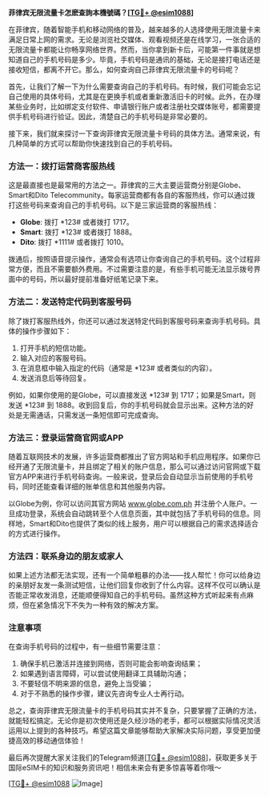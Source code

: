 **菲律宾无限流量卡怎麽查詢本機號碼？[[TG💪+ @esim1088](https://t.me/s/esim1088)]**

在菲律宾，随着智能手机和移动网络的普及，越来越多的人选择使用无限流量卡来满足日常上网的需求。无论是浏览社交媒体、观看视频还是在线学习，一张合适的无限流量卡都能让你畅享网络世界。然而，当你拿到新卡后，可能第一件事就是想知道自己的手机号码是多少。毕竟，手机号码是通讯的基础，无论是接打电话还是接收短信，都离不开它。那么，如何查询自己菲律宾无限流量卡的号码呢？

首先，让我们了解一下为什么需要查询自己的手机号码。有时候，我们可能会忘记自己使用的具体号码，尤其是在更换手机或者重新激活旧卡的时候。此外，在办理某些业务时，比如绑定支付软件、申请银行账户或者注册社交媒体账号，都需要提供手机号码进行验证。因此，清楚自己的手机号码是非常必要的。

接下来，我们就来探讨一下查询菲律宾无限流量卡号码的具体方法。通常来说，有几种简单的方式可以帮助你快速找到自己的手机号码。

### 方法一：拨打运营商客服热线

这是最直接也是最常用的方法之一。菲律宾的三大主要运营商分别是Globe、Smart和Dito Telecommunity。每家运营商都有各自的客服热线，你可以通过拨打这些号码来查询自己的手机号码。以下是三家运营商的客服热线：

- **Globe**: 拨打 *123# 或者拨打 1717。
- **Smart**: 拨打 *123# 或者拨打 1888。
- **Dito**: 拨打 *1111# 或者拨打 1010。

拨通后，按照语音提示操作，通常会有选项让你查询自己的手机号码。这个过程非常方便，而且不需要额外费用。不过需要注意的是，有些手机可能无法显示拨号界面中的号码，所以最好提前准备好纸笔记录下来。

### 方法二：发送特定代码到客服号码

除了拨打客服热线外，你还可以通过发送特定代码到客服号码来查询手机号码。具体的操作步骤如下：

1. 打开手机的短信功能。
2. 输入对应的客服号码。
3. 在消息框中输入指定的代码（通常是 *123# 或者类似的内容）。
4. 发送消息后等待回复。

例如，如果你使用的是Globe，可以直接发送 *123# 到 1717；如果是Smart，则发送 *123# 到 1888。收到回复后，你的手机号码就会显示出来。这种方法的好处是无需通话，只需发送一条短信即可完成查询。

### 方法三：登录运营商官网或APP

随着互联网技术的发展，许多运营商都推出了官方网站和手机应用程序。如果你已经开通了无限流量卡，并且绑定了相关的账户信息，那么可以通过访问官网或下载官方APP来进行手机号码查询。一般来说，登录后会自动显示当前使用的手机号码，同时还能查看详细的账单信息和其他服务内容。

以Globe为例，你可以访问其官方网站 www.globe.com.ph 并注册个人账户。一旦成功登录，系统会自动跳转至个人信息页面，其中就包括了手机号码的信息。同样地，Smart和Dito也提供了类似的线上服务，用户可以根据自己的需求选择适合的方式进行操作。

### 方法四：联系身边的朋友或家人

如果上述方法都无法实现，还有一个简单粗暴的办法——找人帮忙！你可以给身边的亲朋好友发一条测试短信，让他们回复你收到了什么内容。这样不仅可以确认是否能正常收发消息，还能顺便得知自己的手机号码。虽然这种方式听起来有点麻烦，但在紧急情况下不失为一种有效的解决方案。

### 注意事项

在查询手机号码的过程中，有一些细节需要注意：

1. 确保手机已激活并连接到网络，否则可能会影响查询结果；
2. 如果遇到语言障碍，可以尝试使用翻译工具辅助沟通；
3. 不要轻信不明来源的信息，避免上当受骗；
4. 对于不熟悉的操作步骤，建议先咨询专业人士再行动。

总之，查询菲律宾无限流量卡的手机号码其实并不复杂，只要掌握了正确的方法，就能轻松搞定。无论你是初次使用还是久经沙场的老手，都可以根据实际情况灵活运用以上提到的各种技巧。希望这篇文章能够帮助大家解决实际问题，享受更加便捷高效的移动通信体验！

最后再次提醒大家关注我们的Telegram频道[[TG💪+ @esim1088](https://t.me/s/esim1088)]，获取更多关于国际eSIM卡的知识和服务资讯吧！相信未来会有更多惊喜等着你哦～

[[TG💪+ @esim1088](https://t.me/s/esim1088) ![Image](https://i.postimg.cc/4NQfJmqS/Snipaste-2025-05-13-00-14-12.png)]